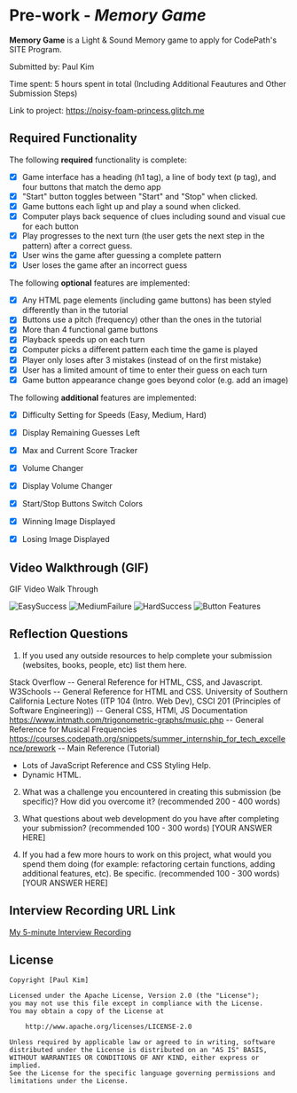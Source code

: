 # Pre-work - *Memory Game*

**Memory Game** is a Light & Sound Memory game to apply for CodePath's SITE Program. 

Submitted by: Paul Kim

Time spent: 5 hours spent in total (Including Additional Feautures and Other Submission Steps)

Link to project: https://noisy-foam-princess.glitch.me

## Required Functionality

The following **required** functionality is complete:

* [X] Game interface has a heading (h1 tag), a line of body text (p tag), and four buttons that match the demo app
* [X] "Start" button toggles between "Start" and "Stop" when clicked. 
* [X] Game buttons each light up and play a sound when clicked. 
* [X] Computer plays back sequence of clues including sound and visual cue for each button
* [X] Play progresses to the next turn (the user gets the next step in the pattern) after a correct guess. 
* [X] User wins the game after guessing a complete pattern
* [X] User loses the game after an incorrect guess

The following **optional** features are implemented:

* [X] Any HTML page elements (including game buttons) has been styled differently than in the tutorial
* [X] Buttons use a pitch (frequency) other than the ones in the tutorial
* [X] More than 4 functional game buttons
* [X] Playback speeds up on each turn
* [X] Computer picks a different pattern each time the game is played
* [X] Player only loses after 3 mistakes (instead of on the first mistake)
* [X] User has a limited amount of time to enter their guess on each turn
* [X] Game button appearance change goes beyond color (e.g. add an image)

<!-- 
* [ ] Game button sound is more complex than a single tone (e.g. an audio file, a chord, a sequence of multiple tones) 
-->

The following **additional** features are implemented:

- [X] Difficulty Setting for Speeds (Easy, Medium, Hard)
- [X] Display Remaining Guesses Left
- [X] Max and Current Score Tracker
- [X] Volume Changer
- [X] Display Volume Changer
- [X] Start/Stop Buttons Switch Colors
- [X] Winning Image Displayed
- [X] Losing Image Displayed


## Video Walkthrough (GIF)

GIF Video Walk Through

![EasySuccess](https://user-images.githubusercontent.com/69881202/164789551-af51cc19-92b0-4b41-91d6-d84c74aa045e.gif)
![MediumFailure](https://user-images.githubusercontent.com/69881202/164789582-f8c41655-e888-4800-908f-f7dc8872c7c7.gif)
![HardSuccess](https://user-images.githubusercontent.com/69881202/164789606-adaa9285-1b28-46f2-b4cf-be350a369c89.gif)
![Button Features](https://user-images.githubusercontent.com/69881202/164789628-1351440e-6a12-4dcc-ac62-a37c3e95e344.gif)


## Reflection Questions
1. If you used any outside resources to help complete your submission (websites, books, people, etc) list them here. 
  
  Stack Overflow -- General Reference for HTML, CSS, and Javascript.
  W3Schools -- General Reference for HTML and CSS.
  University of Southern California Lecture Notes (ITP 104 (Intro. Web Dev), CSCI 201 (Principles of Software Engineering)) -- General CSS, HTMl, JS Documentation
  https://www.intmath.com/trigonometric-graphs/music.php -- General Reference for Musical Frequencies
  https://courses.codepath.org/snippets/summer_internship_for_tech_excellence/prework -- Main Reference (Tutorial)
  
  * Lots of JavaScript Reference and CSS Styling Help.
  * Dynamic HTML.

2. What was a challenge you encountered in creating this submission (be specific)? How did you overcome it? (recommended 200 - 400 words) 
  
  
  

3. What questions about web development do you have after completing your submission? (recommended 100 - 300 words) 
[YOUR ANSWER HERE]

4. If you had a few more hours to work on this project, what would you spend them doing (for example: refactoring certain functions, adding additional features, etc). Be specific. (recommended 100 - 300 words) 
[YOUR ANSWER HERE]



## Interview Recording URL Link

[My 5-minute Interview Recording](your-link-here)


## License

    Copyright [Paul Kim]

    Licensed under the Apache License, Version 2.0 (the "License");
    you may not use this file except in compliance with the License.
    You may obtain a copy of the License at

        http://www.apache.org/licenses/LICENSE-2.0

    Unless required by applicable law or agreed to in writing, software
    distributed under the License is distributed on an "AS IS" BASIS,
    WITHOUT WARRANTIES OR CONDITIONS OF ANY KIND, either express or implied.
    See the License for the specific language governing permissions and
    limitations under the License.
